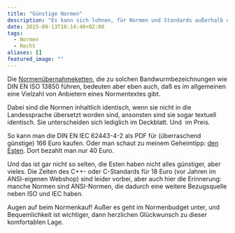 ```yaml
---
title: "Günstige Normen"
description: "Es kann sich lohnen, für Normen und Standards außerhalb des Beuth-Verlags zu schauen."
date: 2025-09-13T16:14:40+02:00
tags: 
  - Normen
  - Recht
aliases: []
featured_image: ""
---
```

Die [Normenübernahmeketten,](/verwirrende-normenbezeichnungen/) die zu solchen Bandwurmbezeichnungen wie DIN EN ISO 13850 führen, bedeuten aber eben auch, daß es im allgemeinen eine Vielzahl von Anbietern eines Normentextes gibt.

Dabei sind die Normen inhaltlich identisch, wenn sie nicht in die Landessprache übersetzt worden sind, ansonsten sind sie sogar textuell identisch. Sie unterscheiden sich lediglich im Deckblatt. Und ­ im Preis.

So kann man die DIN EN IEC 62443-4-2 als PDF für (überraschend günstige) 166 Euro kaufen. Oder man schaut zu meinem Geheimtipp: [den Esten](https://www.evs.ee/en/evs-en-iec-62443-4-2-2019). Dort bezahlt man nur 40 Euro.

Und das ist gar nicht so selten, die Esten haben nicht alles günstiger, aber vieles. Die Zeiten des C++- oder C-Standards für 18 Euro (vor Jahren im ANSI-eigenen Webshop) sind leider vorbei, aber auch hier die Erinnerung: manche Normen sind ANSI-Normen, die dadurch eine weitere Bezugsquelle neben ISO und IEC haben.

Augen auf beim Normenkauf! Außer es geht im Normenbudget unter, und Bequemlichkeit ist wichtiger, dann herzlichen Glückwunsch zu dieser komfortablen Lage.
